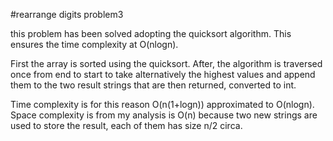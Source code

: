 #rearrange digits problem3

this problem has been solved adopting the quicksort algorithm.
This ensures the time complexity at O(nlogn).

First the array is sorted using the quicksort.
After, the algorithm is traversed once from end to start to take alternatively the highest values and append them to the two result strings that are then returned, converted to int.

Time complexity is for this reason O(n(1+logn)) approximated to O(nlogn). 
Space complexity is from my analysis is O(n) because two new strings are used to store the result, each of them has size n/2 circa.